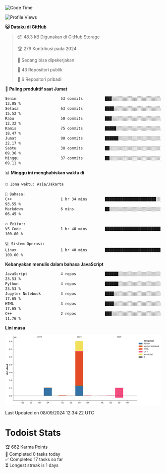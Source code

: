 <!--START_SECTION:waka-->
![Code Time](http://img.shields.io/badge/Code%20Time-30%20hrs%2029%20mins-blue)

![Profile Views](http://img.shields.io/badge/Profil%20dilihat-7-blue)

**🐱 Dataku di GitHub** 

> 📦 48.3 kB Digunakan di GitHub Storage 
 > 
> 🏆 279 Kontribusi pada 2024
 > 
> 💼 Sedang bisa dipekerjakan
 > 
> 📜 43 Repositori publik 
 > 
> 🔑 6 Repositori pribadi 
 > 
📅 **Paling produktif saat Jumat** 

```text
Senin                    53 commits          ███░░░░░░░░░░░░░░░░░░░░░░   13.05 % 
Selasa                   63 commits          ████░░░░░░░░░░░░░░░░░░░░░   15.52 % 
Rabu                     50 commits          ███░░░░░░░░░░░░░░░░░░░░░░   12.32 % 
Kamis                    75 commits          █████░░░░░░░░░░░░░░░░░░░░   18.47 % 
Jumat                    90 commits          ██████░░░░░░░░░░░░░░░░░░░   22.17 % 
Sabtu                    38 commits          ██░░░░░░░░░░░░░░░░░░░░░░░   09.36 % 
Minggu                   37 commits          ██░░░░░░░░░░░░░░░░░░░░░░░   09.11 % 
```


📊 **Minggu ini menghabiskan waktu di** 

```text
🕑︎ Zona waktu: Asia/Jakarta

💬 Bahasa: 
C++                      1 hr 34 mins        ███████████████████████░░   93.55 % 
Markdown                 6 mins              ██░░░░░░░░░░░░░░░░░░░░░░░   06.45 % 

🔥 Editor: 
VS Code                  1 hr 40 mins        █████████████████████████   100.00 % 

💻 Sistem Operasi: 
Linux                    1 hr 40 mins        █████████████████████████   100.00 % 
```

**Kebanyakan menulis dalam bahasa JavaScript** 

```text
JavaScript               4 repos             ██████░░░░░░░░░░░░░░░░░░░   23.53 % 
Python                   4 repos             ██████░░░░░░░░░░░░░░░░░░░   23.53 % 
Jupyter Notebook         3 repos             ████░░░░░░░░░░░░░░░░░░░░░   17.65 % 
HTML                     3 repos             ████░░░░░░░░░░░░░░░░░░░░░   17.65 % 
C++                      2 repos             ███░░░░░░░░░░░░░░░░░░░░░░   11.76 % 
```



**Lini masa**

![Lines of Code chart](https://raw.githubusercontent.com/yusuf601/yusuf601/main/assets/bar_graph.png)


 Last Updated on 08/09/2024 12:34:22 UTC
<!--END_SECTION:waka-->
# Todoist Stats

<!-- TODO-IST:START -->
🏆  662 Karma Points           
🌸  Completed 0 tasks today           
✅  Completed 17 tasks so far           
⏳  Longest streak is 1 days
<!-- TODO-IST:END -->
